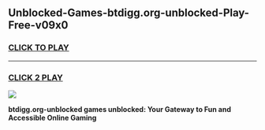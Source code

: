 
## Unblocked-Games-btdigg.org-unblocked-Play-Free-v09x0
<h3>
<a href="https://premium76.site?title=btdigg.org-unblocked&ref=12A">CLICK TO PLAY</a></h3>
<hr>

<h3>
<a href="https://premium76.site?title=btdigg.org-unblocked&ref=12A">CLICK 2 PLAY</a>
  
</h3>

<a href="https://premium76.site?title=btdigg.org-unblocked&ref=12A"><img src="https://clearcache.store/games.png"></a>


**btdigg.org-unblocked games unblocked: Your Gateway to Fun and Accessible Online Gaming**
